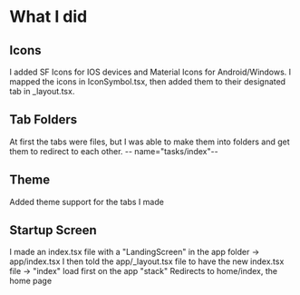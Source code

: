 # What I did
## Icons
I added SF Icons for IOS devices and Material Icons for Android/Windows. I mapped the icons in IconSymbol.tsx, then added them to their designated tab in _layout.tsx.

## Tab Folders
At first the tabs were files, but I was able to make them into folders and get them to redirect to each other. -- name="tasks/index"-- 

## Theme
Added theme support for the tabs I made

## Startup Screen
I made an index.tsx file with a "LandingScreen" in the app folder -> app/index.tsx
I then told the app/_layout.tsx file to have the new index.tsx file -> "index" load first on the app "stack"
Redirects to home/index, the home page